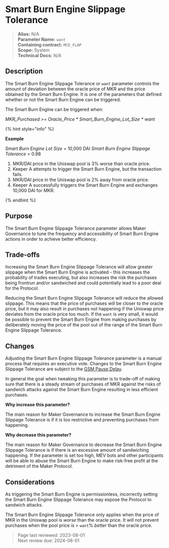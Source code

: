 # Smart Burn Engine Slippage Tolerance

>**Alias:** N/A  
>**Parameter Name:** `want`  
>**Containing contract:** `MCD_FLAP`  
>**Scope:** System  
>**Technical Docs:** N/A  

## Description
The Smart Burn Engine Slippage Tolerance or `want` parameter controls the amount of deviation between the oracle price of MKR and the price obtained by the Smart Burn Engine. It is one of the parameters that defined whether or not the Smart Burn Engine can be triggered.

The Smart Burn Engine can be triggered when:  

_MKR_Purchased >= Oracle_Price * Smart_Burn_Engine_Lot_Size * want_

{% hint style="info" %} 

**Example**

*Smart Burn Engine Lot Size* = 10,000 DAI
*Smart Burn Engine Slippage Tolerance* = 0.98

1. MKR/DAI price in the Uniswap pool is 3% worse than oracle price.
2. Keeper A attempts to trigger the Smart Burn Engine, but the transaction fails.
3. MKR/DAI price in the Uniswap pool is 2% away from oracle price.
4. Keeper A successfully triggers the Smart Burn Engine and exchanges 10,000 DAI for MKR.

{% endhint %}

## Purpose

The Smart Burn Engine Slippage Tolerance parameter allows Maker Governance to tune the frequency and accessibility of Smart Burn Engine actions in order to achieve better efficiency.

## Trade-offs

Increasing the Smart Burn Engine Slippage Tolerance will allow greater slippage when the Smart Burn Engine is activated - this increases the probability of trades executing, but also increases the risk the purchases being frontrun and/or sandwiched and could potentially lead to a poor deal for the Protocol.

Reducing the Smart Burn Engine Slippage Tolerance will reduce the allowed slippage. This means that the price of purchases will be closer to the oracle price, but it may also result in purchases not happening if the Uniswap price deviates from the oracle price too much. If the `want` is very small, it would be possible to prevent the Smart Burn Engine from making purchases by deliberately moving the price of the pool out of the range of the Smart Burn Engine Slippage Tolerance.

## Changes
Adjusting the Smart Burn Engine Slippage Tolerance parameter is a manual process that requires an executive vote. Changes to the Smart Burn Engine Slippage Tolerance are subject to the [GSM Pause Delay](../core/param-gsm-pause-delay.md).

In general the goal when tweaking this parameter is to trade-off of making sure that there is a steady stream of purchases of MKR against the risks of sandwich attacks against the Smart Burn Engine resulting in less efficient purchases.

**Why increase this parameter?**

The main reason for Maker Governance to increase the Smart Burn Engine Slippage Tolerance is if it is too restrictive and preventing purchases from happening.

**Why decrease this parameter?**

The main reason for Maker Governance to decrease the Smart Burn Engine Slippage Tolerance is if there is an excessive amount of sandwiching happening. If the parameter is set too high, MEV bots and other participants will be able to abuse the Smart Burn Engine to make risk-free profit at the detriment of the Maker Protocol.
 
 ## Considerations
 
As triggering the Smart Burn Engine is permissionless, incorrectly setting the Smart Burn Engine Slippage Tolerance may expose the Protocol to sandwich attacks.

The Smart Burn Engine Slippage Tolerance only applies when the price of MKR in the Uniswap pool is *worse* than the oracle price. It will not prevent purchases when the pool price is > `want`% *better* than the oracle price.

>Page last reviewed: 2023-08-01  
>Next review due: 2024-08-01  

